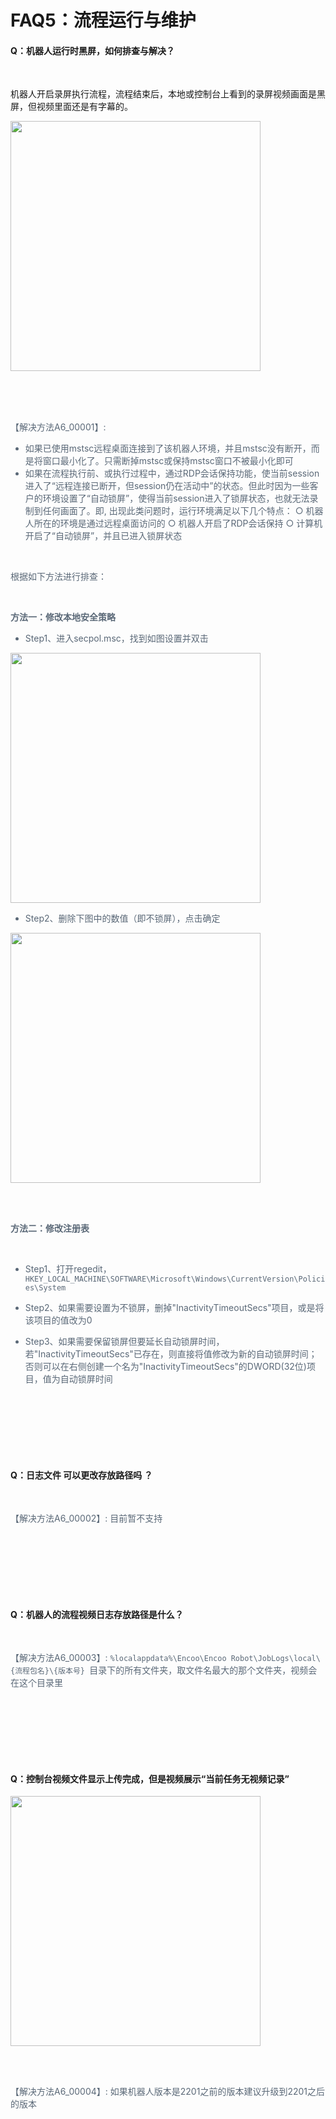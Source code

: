 # FAQ5：流程运行与维护

#### Q：机器人运行时黑屏，如何排查与解决？

<br>

机器人开启录屏执行流程，流程结束后，本地或控制台上看到的录屏视频画面是黑屏，但视频里面还是有字幕的。

<img width = '400'  src ="https://docimages.blob.core.chinacloudapi.cn/images/troubleshoot/13-1.png"/>

 <br> <br> <br>

<font color=5a6877> 【解决方法A6_00001】:

* 如果已使用mstsc远程桌面连接到了该机器人环境，并且mstsc没有断开，而是将窗口最小化了。只需断掉mstsc或保持mstsc窗口不被最小化即可
* 如果在流程执行前、或执行过程中，通过RDP会话保持功能，使当前session进入了“远程连接已断开，但session仍在活动中”的状态。但此时因为一些客户的环境设置了“自动锁屏”，使得当前session进入了锁屏状态，也就无法录制到任何画面了。即, 出现此类问题时，运行环境满足以下几个特点：
    ○ 机器人所在的环境是通过远程桌面访问的
    ○ 机器人开启了RDP会话保持
    ○ 计算机开启了“自动锁屏”，并且已进入锁屏状态

<br>

根据如下方法进行排查：

<br>

**方法一：修改本地安全策略**

* Step1、进入secpol.msc，找到如图设置并双击

<img width = '400'  src ="https://docimages.blob.core.chinacloudapi.cn/images/troubleshoot/13-2.png"/>


<br>

* Step2、删除下图中的数值（即不锁屏），点击确定

<img width = '400'  src ="https://docimages.blob.core.chinacloudapi.cn/images/troubleshoot/14-1.png"/>


<br><br>

**方法二：修改注册表**

<br>

* Step1、打开regedit，`HKEY_LOCAL_MACHINE\SOFTWARE\Microsoft\Windows\CurrentVersion\Policies\System`

* Step2、如果需要设置为不锁屏，删掉"InactivityTimeoutSecs"项目，或是将该项目的值改为0

* Step3、如果需要保留锁屏但要延长自动锁屏时间，若"InactivityTimeoutSecs"已存在，则直接将值修改为新的自动锁屏时间；否则可以在右侧创建一个名为"InactivityTimeoutSecs"的DWORD(32位)项目，值为自动锁屏时间

 </font><br><br>
 ---
 <br>

#### Q：日志文件 可以更改存放路径吗 ？

<br>

<font color=5a6877> 【解决方法A6_00002】: 目前暂不支持



 </font><br><br>
 ---
 <br>

#### Q：机器人的流程视频日志存放路径是什么？

<br>

<font color=5a6877> 

【解决方法A6_00003】: 
`%localappdata%\Encoo\Encoo Robot\JobLogs\local\{流程包名}\{版本号} `目录下的所有文件夹，取文件名最大的那个文件夹，视频会在这个目录里


 </font><br><br>
 ---
 <br>

#### Q：控制台视频文件显示上传完成，但是视频展示“当前任务无视频记录”

<img width = '400'  src ="https://docimages.blob.core.chinacloudapi.cn/images/troubleshoot/A6_00004.png"/>

<br><br>

<font color=5a6877> 

【解决方法A6_00004】: 如果机器人版本是2201之前的版本建议升级到2201之后的版本

 </font><br><br>
 ---
 <br>
